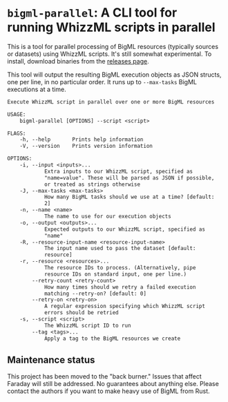 # `bigml-parallel`: A CLI tool for running WhizzML scripts in parallel

This is a tool for parallel processing of BigML resources (typically sources or datasets) using WhizzML scripts. It's still somewhat experimental. To install, download binaries from the [releases page](https://github.com/faradayio/bigml-rs/releases).

This tool will output the resulting BigML execution objects as JSON structs, one per line, in no particular order. It runs up to `--max-tasks` BigML executions at a time.

```txt
Execute WhizzML script in parallel over one or more BigML resources

USAGE:
    bigml-parallel [OPTIONS] --script <script>

FLAGS:
    -h, --help       Prints help information
    -V, --version    Prints version information

OPTIONS:
    -i, --input <inputs>...
            Extra inputs to our WhizzML script, specified as
            "name=value". These will be parsed as JSON if possible,
            or treated as strings otherwise
    -J, --max-tasks <max-tasks>
            How many BigML tasks should we use at a time? [default:
            2]
    -n, --name <name>
            The name to use for our execution objects
    -o, --output <outputs>...
            Expected outputs to our WhizzML script, specified as
            "name"
    -R, --resource-input-name <resource-input-name>
            The input name used to pass the dataset [default:
            resource]
    -r, --resource <resources>...
            The resource IDs to process. (Alternatively, pipe
            resource IDs on standard input, one per line.)
        --retry-count <retry-count>
            How many times should we retry a failed execution
            matching --retry-on? [default: 0]
        --retry-on <retry-on>
            A regular expression specifying which WhizzML script
            errors should be retried
    -s, --script <script>
            The WhizzML script ID to run
        --tag <tags>...
            Apply a tag to the BigML resources we create
```

## Maintenance status

This project has been moved to the "back burner." Issues that affect Faraday will still be addressed. No guarantees about anything else. Please contact the authors if you want to make heavy use of BigML from Rust.
